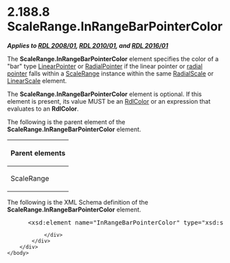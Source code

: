 <html dir="LTR" xmlns:mshelp="http://msdn.microsoft.com/mshelp" xmlns:ddue="http://ddue.schemas.microsoft.com/authoring/2003/5" xmlns:xlink="http://www.w3.org/1999/xlink" xmlns:tool="http://www.microsoft.com/tooltip">
    <head>
        <meta http-equiv="Content-Type" content="text/html; CHARSET=utf-8"></meta>
        <meta name="save" content="history"></meta>
        <title>2.188.8 ScaleRange.InRangeBarPointerColor</title>
        <xml>
            <mshelp:toctitle title="2.188.8 ScaleRange.InRangeBarPointerColor"></mshelp:toctitle>
            <mshelp:rltitle title="[MS-RDL]: ScaleRange.InRangeBarPointerColor"></mshelp:rltitle>
            <mshelp:keyword index="A" term="1b738164-063e-4d7c-9c0a-581e95062dda"></mshelp:keyword>
            <mshelp:attr name="DCSext.ContentType" value="open specification"></mshelp:attr>
            <mshelp:attr name="AssetID" value="1b738164-063e-4d7c-9c0a-581e95062dda"></mshelp:attr>
            <mshelp:attr name="TopicType" value="kbRef"></mshelp:attr>
            <mshelp:attr name="DCSext.Title" value="[MS-RDL]: ScaleRange.InRangeBarPointerColor" />
        </xml>
    </head>
    <body>
        <div id="header">
            <h1 class="heading">2.188.8 ScaleRange.InRangeBarPointerColor</h1>
        </div>
        <div id="mainSection">
            <div id="mainBody">
                <div id="allHistory" class="saveHistory"></div>
                <div id="sectionSection0" class="section" name="collapseableSection">
                    

<p><b><i>Applies to </i></b><a href="1e855f94-4617-47e4-b89e-0856c6cb420f.htm"><b><i>RDL 2008/01</i></b></a><b><i>,
</i></b><a href="3428e690-a348-4ec7-8a6a-8efb42d2cdee.htm"><b><i>RDL 2010/01</i></b></a><b><i>,
and </i></b><a href="52ce3983-2bfc-4e72-9359-42aaf5fe4509.htm"><b><i>RDL 2016/01</i></b></a></p>

<p>The <b>ScaleRange.InRangeBarPointerColor</b> element
specifies the color of a &quot;bar&quot; type <a href="19cdf02f-fcd5-41ca-b086-355eedb983b6.htm">LinearPointer</a> or <a href="1446314e-813e-42f0-9a28-f1b96fd3a0da.htm">RadialPointer</a> if the
linear pointer or <a href="b2482b3f-74ab-4ca8-a9e5-c07955011743.htm#gt_41325275-2cae-4dba-9fde-53833f547fce">radial
pointer</a> falls within a <a href="56ed5aad-f1b1-4463-a987-8f02cea49950.htm">ScaleRange</a>
instance within the same <a href="86468d9f-c561-4b50-a689-5dfccfde8495.htm">RadialScale</a>
or <a href="744f8b40-7ad5-4652-94a1-76ae5df59389.htm">LinearScale</a> element.</p>

<p>The <b>ScaleRange.InRangeBarPointerColor</b> element is
optional. If this element is present, its value MUST be an <a href="b302c6a5-6023-42b1-95ed-bafcdc4b5714.htm">RdlColor</a> or an expression
that evaluates to an <b>RdlColor</b>.</p>

<p>The following is the parent element of the <b>ScaleRange.InRangeBarPointerColor</b>
element.</p>

<table>
 <thead>
  <tr>
   <th>
   <p>Parent elements</p>
   </th>
  </tr>
 </thead>
 <tr>
  <td>
  <p>ScaleRange</p>
  </td>
 </tr>
</table>

<p>The following is the XML Schema definition of the <b>ScaleRange.InRangeBarPointerColor</b>
element.</p>

<dl>
<dd>
<div><pre> &lt;xsd:element name=&quot;InRangeBarPointerColor&quot; type=&quot;xsd:string&quot; minOccurs=&quot;0&quot; /&gt;
</pre></div>
</dd></dl>


                </div>
            </div>
        </div>
    </body>
</html>
